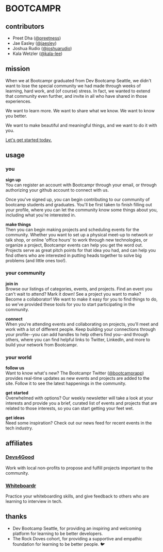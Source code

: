 # BOOTCAMPR

## contributors

* Preet Dha ([@preetness](https://github.com/preetness))
* Jae Easley ([@jaesley](https://github.com/jaesley))
* Joshua Rudio ([@joshuarudio](https://github.com/joshuarudio))
* Kala Wetzler ([@kala-lee](https://github.com/kala-lee))

## mission

When we at Bootcampr graduated from Dev Bootcamp Seattle, we didn't want to lose the special community we had made through weeks of learning, hard work, and (of course) stress. In fact, we wanted to extend that community even further, and invite in all who have shared in those experiences.

 We want to learn more. We want to share what we know. We want to know you better.

We want to make beautiful and meaningful things, and we want to do it with you.

[Let's get started today.](http://bootcampr.herokuapp.com/)

## usage

### you

**sign up**  
You can register an account with Bootcampr through your email, or through authorizing your github account to connect with us.

Once you've signed up, you can begin contributing to our community of bootcamp students and graduates. You'll be first taken to finish filling out your profile, where you can let the community know some things about you, including what you're interested in.

**make things**  
Then you can begin making projects and scheduling events for the community. Whether you want to set up a physical meet-up to network or talk shop, or online 'office hours' to work through new technologies, or organize a project, Bootcampr events can help you get the word out. Projects serve as great pitch points for that idea you had, and can help you find others who are interested in putting heads together to solve big problems (and little ones too!).

### your community

**join in**  
Browse our listings of categories, events, and projects. Find an event you can't wait to attend? Mark it down! See a project you want to make? Become a collaborator! We want to make it easy for you to find things to do, so we've provided these tools for you to start participating in the community.

**connect**  
When you're attending events and collaborating on projects, you'll meet and work with a lot of different people. Keep building your connections through your profile--you can add handles to help others find you--and through others, where you can find helpful links to Twitter, LinkedIn, and more to build your network from Bootcampr.

### your world

**follow us**  
Want to know what's new? The Bootcampr Twitter ([@bootcamprapp](https://twitter.com/bootcamprapp)) provides real-time updates as new events and projects are added to the site. Follow it to see the latest happenings in the community.

**get started**  
Overwhelmed with options? Our weekly newsletter will take a look at your interests and provide you a brief, curated list of events and projects that are related to those interests, so you can start getting your feet wet.

**get ideas**  
Need some inspiration? Check out our news feed for recent events in the tech industry.

## affiliates

### [Devs4Good](http://devs4good.herokuapp.com/)

Work with local non-profits to propose and fulfill projects important to the community.

### [Whiteboardr](http://whiteboardr.herokuapp.com/)

Practice your whiteboarding skills, and give feedback to others who are learning to interview in tech.

## thanks

* Dev Bootcamp Seattle, for providing an inspiring and welcoming platform for learning to be better developers.
* The Rock Doves cohort, for providing a supportive and empathic foundation for learning to be better people. 🐦
